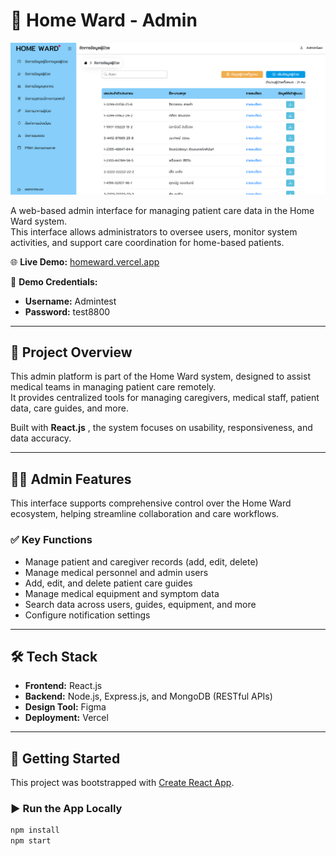 # 🏥 Home Ward - Admin

![Homeward Admin](src/img/Homeward-Admin.png)

A web-based admin interface for managing patient care data in the Home Ward system.  
This interface allows administrators to oversee users, monitor system activities, and support care coordination for home-based patients.

🌐 **Live Demo:** [homeward.vercel.app](https://homeward.vercel.app)

🔐 **Demo Credentials:**

- **Username:** Admintest  
- **Password:** test8800  

---

## 🚀 Project Overview

This admin platform is part of the Home Ward system, designed to assist medical teams in managing patient care remotely.  
It provides centralized tools for managing caregivers, medical staff, patient data, care guides, and more.

Built with **React.js** , the system focuses on usability, responsiveness, and data accuracy.

---

## 🧑‍💼 Admin Features

This interface supports comprehensive control over the Home Ward ecosystem, helping streamline collaboration and care workflows.

### ✅ Key Functions

- Manage patient and caregiver records (add, edit, delete)  
- Manage medical personnel and admin users  
- Add, edit, and delete patient care guides  
- Manage medical equipment and symptom data  
- Search data across users, guides, equipment, and more  
- Configure notification settings  


---

## 🛠 Tech Stack

- **Frontend:** React.js
- **Backend:** Node.js, Express.js, and MongoDB (RESTful APIs)
- **Design Tool:** Figma  
- **Deployment:** Vercel

---

## 🧪 Getting Started

This project was bootstrapped with [Create React App](https://github.com/facebook/create-react-app).

### ▶️ Run the App Locally

```bash
npm install
npm start

